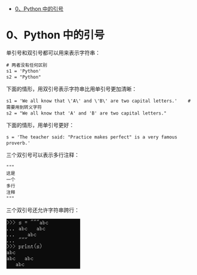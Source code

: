 - [0、Python 中的引号](#0python-中的引号)
# 0、Python 中的引号
单引号和双引号都可以用来表示字符串：
```
# 两者没有任何区别
s1 = 'Python'
s2 = "Python"
```
下面的情形，用双引号表示字符串比用单引号更加清晰：
```
s1 = 'We all know that \'A\' and \'B\' are two capital letters.'    # 需要用到转义字符
s2 = "We all know that 'A' and 'B' are two capital letters."
```
下面的情形，用单引号更好：
```
s = 'The teacher said: "Practice makes perfect" is a very famous proverb.'
```
三个双引号可以表示多行注释：
```
"""
这是
一个
多行
注释
"""
```
三个双引号还允许字符串跨行：

![avatar](./screenshots/Python跨行字符串.png)